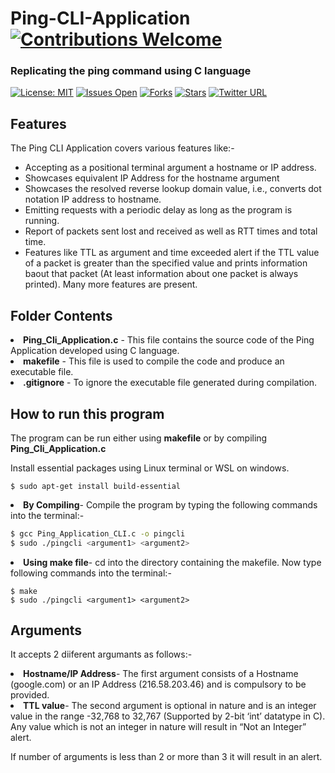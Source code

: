 # Ping-CLI-Application  <a href="../../issues"><img alt="Contributions Welcome" src="https://img.shields.io/badge/contributions-welcome-blue??style=flat"></a>
### Replicating the ping command using C language  
[![License: MIT](https://img.shields.io/badge/License-MIT-orange.svg)](https://opensource.org/licenses/MIT)
<a href="../../issues"><img alt="Issues Open" src="https://img.shields.io/github/issues/The-Building-Laboratory/Ping-CLI-Application?color=pink"></a>
<a href="../../issues"><img alt="Forks" src="https://img.shields.io/github/forks/The-Building-Laboratory/Ping-CLI-Application?color=purple"></a>
<a href="../../issues"><img alt="Stars" src="https://img.shields.io/github/stars/The-Building-Laboratory/Ping-CLI-Application?color=yellow"></a>
[![Twitter URL](https://img.shields.io/twitter/url/https/twitter.com/fold_left.svg?style=social&label=Follow%20%40mepranjal31)](https://twitter.com/mepranjal31)


## Features

The Ping CLI Application covers various features like:- 
<ul>
<li> Accepting as a positional terminal argument a hostname or IP address. </li>
<li> Showcases equivalent IP Address for the hostname argument
<li> Showcases the resolved reverse lookup domain value, i.e., converts dot notation IP address to hostname.
<li> Emitting requests with a periodic delay as long as the program is running.
<li> Report of packets sent lost and received as well as RTT times and total time.
<li> Features like TTL as argument and time exceeded alert if the TTL value of a packet is greater than the specified value and prints information baout that packet (At least information about one packet is always printed). Many more features are present.
</ul>

## Folder Contents

<li><b>Ping_Cli_Application.c</b> - This file contains the source code of the Ping Application developed using C language.
<li><b>makefile</b> - This file is used to compile the code and produce an executable file.
<li><b>.gitignore</b> - To ignore the executable file generated during compilation.

## How to run this program
The program can be run either using <b>makefile</b> or by compiling <b>Ping_Cli_Application.c</b> 

Install essential packages using Linux terminal or WSL on windows.

```
$ sudo apt-get install build-essential
```

<li><b>By Compiling</b>- Compile the program by typing the following commands into the terminal:-

``` Bash
$ gcc Ping_Application_CLI.c -o pingcli 
$ sudo ./pingcli <argument1> <argument2> 
```

<li><b>Using make file</b>- cd into the directory containing the makefile. Now type following commands into the terminal:-

```
$ make
$ sudo ./pingcli <argument1> <argument2>
```

## Arguments 
It accepts 2 diiferent argumants as follows:-

<li><b> Hostname/IP Address</b>- The first argument consists of a Hostname (google.com) or an IP Address (216.58.203.46) and is compulsory to be provided.
<li><b> TTL value</b>- The second argument is optional in nature and is an integer value in the range -32,768 to 32,767 (Supported by 2-bit ‘int’ datatype in C). Any value which is not an integer in nature will result in “Not an Integer” alert.

If number of arguments is less than 2 or more than 3 it will result in an alert.

